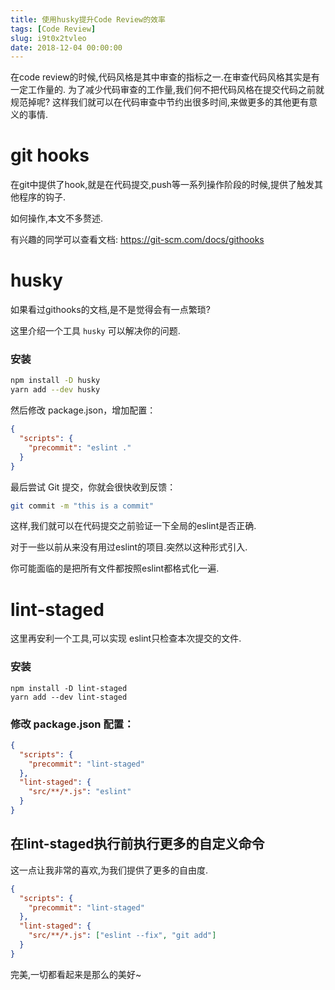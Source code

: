 ```yaml
---
title: 使用husky提升Code Review的效率
tags: [Code Review]
slug: i9t0x2tvleo
date: 2018-12-04 00:00:00
---
```


在code review的时候,代码风格是其中审查的指标之一.在审查代码风格其实是有一定工作量的.
为了减少代码审查的工作量,我们何不把代码风格在提交代码之前就规范掉呢?
这样我们就可以在代码审查中节约出很多时间,来做更多的其他更有意义的事情.

# git hooks
在git中提供了hook,就是在代码提交,push等一系列操作阶段的时候,提供了触发其他程序的钩子.

如何操作,本文不多赘述.

有兴趣的同学可以查看文档: https://git-scm.com/docs/githooks

# husky

如果看过githooks的文档,是不是觉得会有一点繁琐?

这里介绍一个工具 `husky` 可以解决你的问题.

### 安装

``` bash
npm install -D husky
yarn add --dev husky
```

然后修改 package.json，增加配置：

```json
{
  "scripts": {
    "precommit": "eslint ."
  }
}
```
最后尝试 Git 提交，你就会很快收到反馈：

```bash
git commit -m "this is a commit"
```

这样,我们就可以在代码提交之前验证一下全局的eslint是否正确.

对于一些以前从来没有用过eslint的项目.突然以这种形式引入.

你可能面临的是把所有文件都按照eslint都格式化一遍.


# lint-staged
这里再安利一个工具,可以实现 eslint只检查本次提交的文件.

### 安装

```
npm install -D lint-staged
yarn add --dev lint-staged
```
### 修改 package.json 配置：

```json
{
  "scripts": {
    "precommit": "lint-staged"
  },
  "lint-staged": {
    "src/**/*.js": "eslint"
  }
}
```

## 在lint-staged执行前执行更多的自定义命令

这一点让我非常的喜欢,为我们提供了更多的自由度.

```json
{
  "scripts": {
    "precommit": "lint-staged"
  },
  "lint-staged": {
    "src/**/*.js": ["eslint --fix", "git add"]
  }
}
```

完美,一切都看起来是那么的美好~